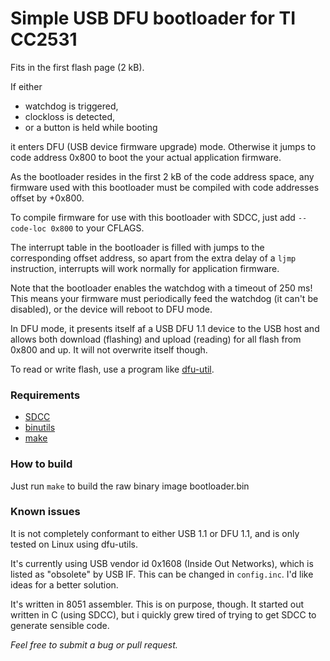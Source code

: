 # Simple USB DFU bootloader for TI CC2531

Fits in the first flash page (2 kB).

If either

 - watchdog is triggered,
 - clockloss is detected,
 - or a button is held while booting

it enters DFU (USB device firmware upgrade) mode. Otherwise it jumps to code address 0x800 to boot the your actual application firmware.

As the bootloader resides in the first 2 kB of the code address space, any firmware used with this bootloader must be compiled with code addresses offset by +0x800.

To compile firmware for use with this bootloader with SDCC, just add `--code-loc 0x800` to your CFLAGS.

The interrupt table in the bootloader is filled with jumps to the corresponding offset address, so apart from the extra delay of a `ljmp` instruction, interrupts will work normally for application firmware.

Note that the bootloader enables the watchdog with a timeout of 250 ms! This means your firmware must periodically feed the watchdog (it can't be disabled), or the device will reboot to DFU mode.

In DFU mode, it presents itself af a USB DFU 1.1 device to the USB host and allows both download (flashing) and upload (reading) for all flash from 0x800 and up. It will not overwrite itself though.

To read or write flash, use a program like [dfu-util](https://sourceforge.net/projects/dfu-util/).

### Requirements
- [SDCC](https://sourceforge.net/projects/sdcc/)
- [binutils](https://www.gnu.org/software/binutils/)
- [make](https://www.gnu.org/software/make/)

### How to build
Just run `make` to build the raw binary image bootloader.bin

### Known issues

It is not completely conformant to either USB 1.1 or DFU 1.1, and is only tested on Linux using dfu-utils.

It's currently using USB vendor id 0x1608 (Inside Out Networks), which is listed as "obsolete" by USB IF. This can be changed in `config.inc`. I'd like ideas for a better solution.

It's written in 8051 assembler. This is on purpose, though. It started out written in C (using SDCC), but i quickly grew tired of trying to get SDCC to generate sensible code.

*Feel free to submit a bug or pull request.*
